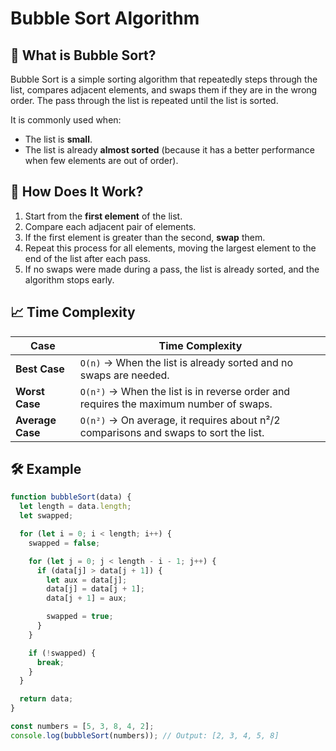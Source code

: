 # Bubble Sort Algorithm

## 📌 What is Bubble Sort?
Bubble Sort is a simple sorting algorithm that repeatedly steps through the list, compares adjacent elements, and swaps them if they are in the wrong order. The pass through the list is repeated until the list is sorted.

It is commonly used when:
- The list is **small**.
- The list is already **almost sorted** (because it has a better performance when few elements are out of order).

## 🔹 How Does It Work?
1. Start from the **first element** of the list.
2. Compare each adjacent pair of elements.
3. If the first element is greater than the second, **swap** them.
4. Repeat this process for all elements, moving the largest element to the end of the list after each pass.
5. If no swaps were made during a pass, the list is already sorted, and the algorithm stops early.

## 📈 Time Complexity
| Case          | Time Complexity |
|--------------|----------------|
| **Best Case**    | `O(n)` → When the list is already sorted and no swaps are needed. |
| **Worst Case**   | `O(n²)` → When the list is in reverse order and requires the maximum number of swaps. |
| **Average Case** | `O(n²)` → On average, it requires about n²/2 comparisons and swaps to sort the list. |

## 🛠 Example
```js
function bubbleSort(data) {
  let length = data.length;
  let swapped;

  for (let i = 0; i < length; i++) {
    swapped = false;

    for (let j = 0; j < length - i - 1; j++) {
      if (data[j] > data[j + 1]) {
        let aux = data[j];
        data[j] = data[j + 1];
        data[j + 1] = aux;

        swapped = true;
      }
    }

    if (!swapped) {
      break;
    }
  }

  return data;
}

const numbers = [5, 3, 8, 4, 2];
console.log(bubbleSort(numbers)); // Output: [2, 3, 4, 5, 8]
